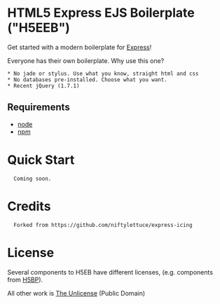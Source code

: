 
# HTML5 Express EJS Boilerplate ("H5EEB")

Get started with a modern boilerplate for [Express](http://expressjs.com)!

Everyone has their own boilerplate. Why use this one?

	* No jade or stylus. Use what you know, straight html and css
	* No databases pre-installed. Choose what you want.
	* Recent jQuery (1.7.1)

## Requirements
  * [node](https://github.com/joyent/node)
  * [npm](https://github.com/isaacs/npm)

# Quick Start

      Coming soon.

# Credits

      Forked from https://github.com/niftylettuce/express-icing

# License

Several components to H5EB have different licenses, (e.g. components from [H5BP](https://github.com/paulirish/html5-boilerplate)).

All other work is [The Unlicense](http://unlicense.org/) (Public Domain)

